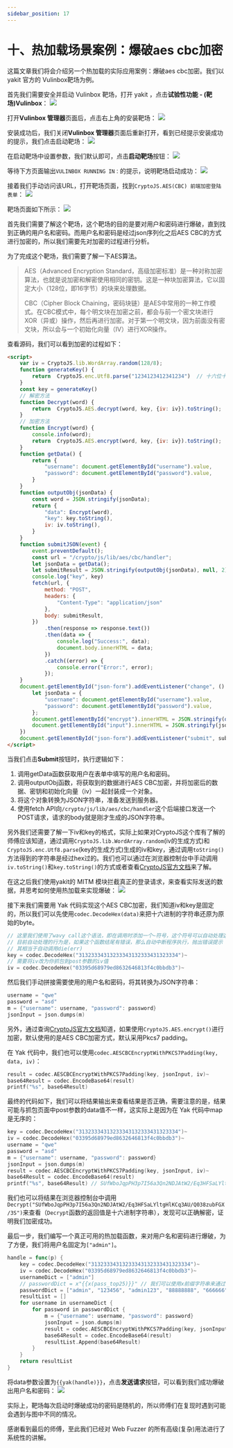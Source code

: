 ```yaml
---
sidebar_position: 17
---
```


# 十、热加载场景案例：爆破aes cbc加密
这篇文章我们将会介绍另一个热加载的实际应用案例：爆破aes cbc加密。我们以 yakit 官方的 Vulinbox靶场为例。

首先我们需要安全并启动 Vulinbox 靶场，打开 yakit ，点击**试验性功能 - (靶场)Vulinbox**：
![](/img/products/yakit/Fuzz-hotpatch-example2/1.png)

打开**Vulinbox 管理器**页面后，点击右上角的安装靶场：
![](/img/products/yakit/Fuzz-hotpatch-example2/2.png)

安装成功后，我们关闭**Vulinbox 管理器**页面后重新打开，看到已经提示安装成功的提示，我们点击启动靶场：
![](/img/products/yakit/Fuzz-hotpatch-example2/3.png)

在启动靶场中设置参数，我们默认即可，点击**启动靶场**按钮：
![](/img/products/yakit/Fuzz-hotpatch-example2/4.png)

等待下方页面输出`VULINBOX RUNNING IN：`的提示，说明靶场启动成功：
![](/img/products/yakit/Fuzz-hotpatch-example2/5.png)

接着我们手动访问该URL，打开靶场页面，找到`CryptoJS.AES(CBC) 前端加密登陆表单`：
![](/img/products/yakit/Fuzz-hotpatch-example2/6.png)

靶场页面如下所示：
![](/img/products/yakit/Fuzz-hotpatch-example2/7.png)

首先我们需要了解这个靶场，这个靶场的目的是要对用户和密码进行爆破，直到找到正确的用户名和密码。而用户名和密码是经过json序列化之后AES CBC的方式进行加密的，所以我们需要先对加密的过程进行分析。

为了完成这个靶场，我们需要了解一下AES算法。
> AES（Advanced Encryption Standard，高级加密标准）是一种对称加密算法，也就是说加密和解密使用相同的密钥。这是一种块加密算法，它以固定大小（128位，即16字节）的块来处理数据。
> 
> CBC（Cipher Block Chaining，密码块链）是AES中常用的一种工作模式。在CBC模式中，每个明文块在加密之前，都会与前一个密文块进行XOR（异或）操作，然后再进行加密。对于第一个明文块，因为前面没有密文块，所以会与一个初始化向量（IV）进行XOR操作。

查看源码，我们可以看到加密的过程如下：
```html
<script>
    var iv = CryptoJS.lib.WordArray.random(128/8);
    function generateKey() {
        return  CryptoJS.enc.Utf8.parse("1234123412341234")  // 十六位十六进制数作为密钥
    }
    const key = generateKey()
    // 解密方法
    function Decrypt(word) {
        return  CryptoJS.AES.decrypt(word, key, {iv: iv}).toString(); 
    }
    // 加密方法
    function Encrypt(word) {
        console.info(word);
        return  CryptoJS.AES.encrypt(word, key, {iv: iv}).toString(); 
    }
    function getData() {
        return {
            "username": document.getElementById("username").value,
            "password": document.getElementById("password").value,
        }
    }
    function outputObj(jsonData) {
        const word = JSON.stringify(jsonData);
        return {
            "data": Encrypt(word),
            "key": key.toString(),
            iv: iv.toString(),
        }
    }
    function submitJSON(event) {
        event.preventDefault();
        const url = "/crypto/js/lib/aes/cbc/handler";
        let jsonData = getData();
        let submitResult = JSON.stringify(outputObj(jsonData), null, 2)
        console.log("key", key)
        fetch(url, {
            method: "POST",
            headers: {
                "Content-Type": "application/json"
            },
            body: submitResult,
        })
            .then(response => response.text())
            .then(data => {
                console.log("Success:", data);
                document.body.innerHTML = data;
            })
            .catch((error) => {
                console.error("Error:", error);
            });
    }
    document.getElementById("json-form").addEventListener("change", () => {
        let jsonData = {
            "username": document.getElementById("username").value,
            "password": document.getElementById("password").value,
        };
        document.getElementById("encrypt").innerHTML = JSON.stringify(outputObj(jsonData), null, 2)
        document.getElementById("input").innerHTML = JSON.stringify(jsonData, null, 2)
    })
    document.getElementById("json-form").addEventListener("submit", submitJSON)
</script>
```
当我们点击**Submit**按钮时，执行逻辑如下：
1. 调用getData函数获取用户在表单中填写的用户名和密码。
2. 调用outputObj函数，将获取到的数据进行AES CBC加密，并将加密后的数据、密钥和初始化向量（iv）一起封装成一个对象。
3. 将这个对象转换为JSON字符串，准备发送到服务器。
4. 使用fetch API向`/crypto/js/lib/aes/cbc/handler`这个后端接口发送一个POST请求，请求的body就是刚才生成的JSON字符串。

另外我们还需要了解一下iv和key的格式，实际上如果对CryptoJS这个库有了解的师傅应该知道，通过调用`CryptoJS.lib.WordArray.random`(iv的生成方式)和`CryptoJS.enc.Utf8.parse`(key的生成方式)生成的iv和key，通过调用`toString()`方法得到的字符串是经过hex过的。我们也可以通过在浏览器控制台中手动调用`iv.toString()`和`key.toString()`的方式或者查看[CryptoJS官方文档](https://cryptojs.gitbook.io/docs/)来了解。

在这之后我们使用yakit的 MITM 模块拦截真正的登录请求，来查看实际发送的数据，并思考如何使用热加载来实现爆破：
![](/img/products/yakit/Fuzz-hotpatch-example2/8.png)

接下来我们需要用 Yak 代码实现这个AES CBC加密，我们知道iv和key是固定的，所以我们可以先使用`codec.DecodeHex(data)`来把十六进制的字符串还原为原始的byte。
```go
// 这里我们使用了wavy call这个语法，即在调用时添加一个~符号，这个符号可以自动处理这个函数返回值中的错误
// 目前自动处理的行为是，如果这个函数结尾有错误，那么自动中断程序执行，抛出错误提示
// 其相当于自动调用die(err)
key = codec.DecodeHex("31323334313233343132333431323334")~
// 需要将iv改为你抓包到post参数的iv值
iv = codec.DecodeHex("03395d68979ed8632646813f4c0bbdb3")~
```

然后我们手动拼接需要使用的用户名和密码，将其转换为JSON字符串：
```go
username = "qwe"
password = "asd"
m = {"username": username, "password": password}
jsonInput = json.dumps(m)
```

另外，通过查询[CryptoJS官方文档](https://cryptojs.gitbook.io/docs/#block-modes-and-padding)知道，如果使用`CryptoJS.AES.encrypt()`进行加密，默认使用的是AES CBC加密方式，默认采用Pkcs7 padding。

在 Yak 代码中，我们也可以使用`codec.AESCBCEncryptWithPKCS7Padding(key, data, iv)`：
```go
result = codec.AESCBCEncryptWithPKCS7Padding(key, jsonInput, iv)~
base64Result = codec.EncodeBase64(result)
printf("%s", base64Result)
```

最终的代码如下，我们可以将结果输出来查看结果是否正确，需要注意的是，结果可能与抓包页面中post参数的data值不一样，这实际上是因为在 Yak 代码中map是无序的：
```go
key = codec.DecodeHex("31323334313233343132333431323334")~
iv = codec.DecodeHex("03395d68979ed8632646813f4c0bbdb3")~
username = "qwe"
password = "asd"
m = {"username": username, "password": password}
jsonInput = json.dumps(m)
result = codec.AESCBCEncryptWithPKCS7Padding(key, jsonInput, iv)~
base64Result = codec.EncodeBase64(result)
printf("%s", base64Result) // SUfWboJqpPH3p7I56a3Qn2NDJAtW2/Eq3HFSaLYltgHlKCq3AU/Q038zubFGX/3S
```

我们也可以将结果在浏览器控制台中调用`Decrypt("SUfWboJqpPH3p7I56a3Qn2NDJAtW2/Eq3HFSaLYltgHlKCq3AU/Q038zubFGX/3S")`来查看（`Decrypt`函数的返回值是十六进制字符串），发现可以正确解密，证明我们加密成功。

最后一步，我们编写一个真正可用的热加载函数，来对用户名和密码进行爆破，为了方便，我们将用户名固定为`["admin"]`。
```go
handle = func(p) {
    key = codec.DecodeHex("31323334313233343132333431323334")~
    iv = codec.DecodeHex("03395d68979ed8632646813f4c0bbdb3")~
    usernameDict = ["admin"]
    // passwordDict = x"{{x(pass_top25)}}" // 我们可以使用x前缀字符串来通过fuzztag语法获取pass_top25字典中的值
    passwordDict = ["admin", "123456", "admin123", "88888888", "666666"] // 也可以直接使用手写的list
    resultList = []
    for username in usernameDict {
        for password in passwordDict {
            m = {"username": username, "password": password}
            jsonInput = json.dumps(m)
            result = codec.AESCBCEncryptWithPKCS7Padding(key, jsonInput, iv)~
            base64Result = codec.EncodeBase64(result)
            resultList.Append(base64Result)
        }
    }
    return resultList
}
```

将data参数设置为`{{yak(handle)}}`，点击**发送请求**按钮，可以看到我们成功爆破出用户名和密码：
![](/img/products/yakit/Fuzz-hotpatch-example2/9.png)

实际上，靶场每次启动时爆破成功的密码是随机的，所以师傅们在复现时遇到可能会遇到与图中不同的情况。

感谢看到最后的师傅，至此我们已经对 Web Fuzzer 的所有高级(复杂)用法进行了系统性的讲解。